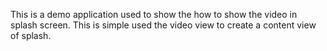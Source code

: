 This is a demo application used to show the how to show the video in splash screen. This is simple used the video view to create a content view of splash.